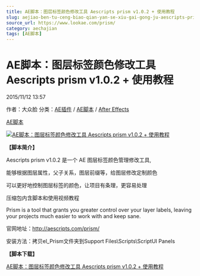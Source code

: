 ```yaml
---
title: AE脚本：图层标签颜色修改工具 Aescripts prism v1.0.2 + 使用教程
slug: aejiao-ben-tu-ceng-biao-qian-yan-se-xiu-gai-gong-ju-aescripts-prism-v1-0-2-shi-yong-jiao-cheng
source_url: https://www.lookae.com/prism/
category: aechajian
tags: [AE脚本]
---
```

# AE脚本：图层标签颜色修改工具 Aescripts prism v1.0.2 + 使用教程

2015/11/12 13:57

作者：大众脸
分类：[AE插件](https://www.lookae.com/after-effects/aechajian/) / [AE脚本](https://www.lookae.com/after-effects/aescripts/) / [After Effects](https://www.lookae.com/after-effects/)

[AE脚本](https://www.lookae.com/tag/ae%e8%84%9a%e6%9c%ac/)

[![AE脚本：图层标签颜色修改工具 Aescripts prism v1.0.2 + 使用教程](https://www.lookae.com/wp-content/uploads/2015/11/Prism.jpg "AE脚本：图层标签颜色修改工具 Aescripts prism v1.0.2 + 使用教程-LookAE.com")](https://www.lookae.com/wp-content/uploads/2015/11/Prism.jpg)

**【脚本简介】**

Aescripts prism v1.0.2 是一个 AE 图层标签颜色管理修改工具,

能够根据图层属性，父子关系，图层前缀等，给图层修改定制颜色

可以更好地控制图层标签的颜色，让项目有条理，更容易处理

压缩包内含脚本和使用视频教程

Prism is a tool that grants you greater control over your layer labels, leaving your projects much easier to work with and keep sane.

官网地址：http://aescripts.com/prism/

安装方法：拷贝el\_Prism文件夹到Support Files\Scripts\ScriptUI Panels

**【脚本下载】**

[AE脚本：图层标签颜色修改工具 Aescripts prism v1.0.2 + 使用教程](https://lookae.400gb.com/file/131150765)
